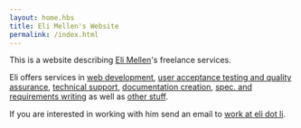 ```yaml
--- 
layout: home.hbs
title: Eli Mellen's Website
permalink: /index.html
--- 
```

This is a website describing [Eli Mellen](/eli)'s freelance services. 

Eli offers services in [web development](/web-dev), [user acceptance testing and quality assurance](/testing), [technical support](/support), [documentation creation](/docs), [spec. and requirements writing](/technical-writing) as well as [other stuff](/unicorn).

If you are interested in working with him send an email to [work at eli dot li](/first-contact).